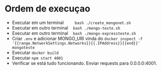 # Ordem de execuçao

- Executar em um terminal &nbsp;&nbsp;&nbsp;&nbsp;&nbsp;&nbsp;&nbsp; ```bash ./create_mongonet.sh```
- Executar em outro terminal &nbsp;&nbsp; ```bash ./mongo-teste.sh```
- Executar em outro terminal &nbsp;&nbsp;&nbsp;```bash ./mongo-expressteste.sh```
- Criar ```.env``` e adicionar MONGO_URI vinda do ```docker inspect -f '{{range.NetworkSettings.Networks}}{{.IPAddress}}{{end}}' mongoteste```
- Executar ```docker build```
- Executar ```npm start 4001```
- Verificar se está tudo funcionando. Enviar requests para 0.0.0.0:4001.
